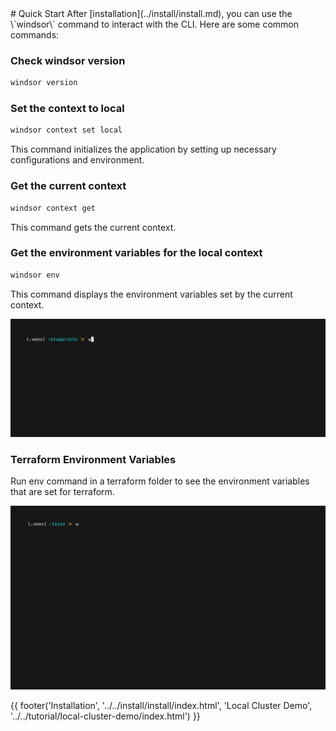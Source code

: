 <div class="draft-watermark"></div>
# Quick Start
After [installation](../install/install.md), you can use the \`windsor\` command to interact with the CLI. Here are some common commands:

### Check windsor version

```sh
windsor version
```

### Set the context to local

```sh
windsor context set local
```
This command initializes the application by setting up necessary configurations and environment.

### Get the current context

```sh
windsor context get
```
This command gets the current context.

### Get the environment variables for the local context

```sh
windsor env
```

This command displays the environment variables set by the current context.

![windsor-env-normal](../img/windsor-env-normal.gif)

### Terraform Environment Variables

Run env command in a terraform folder to see the environment variables that are set for terraform.

![windsor-env](../img/windsor-env.gif)


<div>
{{ footer('Installation', '../../install/install/index.html', 'Local Cluster Demo', '../../tutorial/local-cluster-demo/index.html') }}
</div>

<script>
  document.getElementById('previousButton').addEventListener('click', function() {
    window.location.href = '../../install/install/index.html'; 
  });

  document.getElementById('nextButton').addEventListener('click', function() {
    window.location.href = '../../tutorial/local-cluster-demo/index.html'; 
  });
</script>


